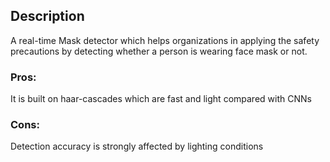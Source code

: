 ## Description

A real-time Mask detector which helps organizations in applying the safety precautions by detecting whether a person is wearing face mask or not.

### Pros:
It is built on haar-cascades which are fast and light compared with CNNs 

### Cons:
Detection accuracy is strongly affected by lighting conditions
